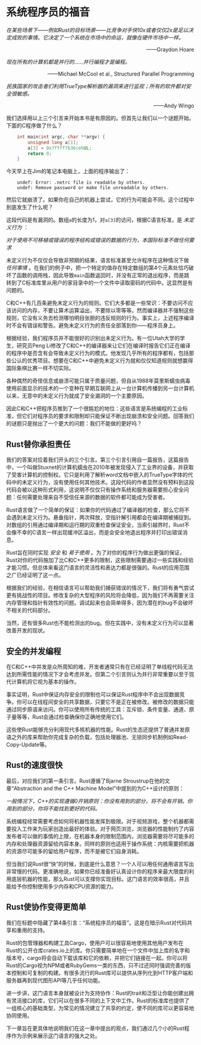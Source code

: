# 系统程序员的福音

 *在某些场景下——例如Rust的目标场景——比竞争对手快10x或者仅仅2x是足以决定成败的事情。它决定了一个系统在市场中的命运，就像在硬件市场中一样。* 
<p align="right">
    ——Graydon Hoare
</p>

 *现在所有的计算机都是并行的……并行编程才是编程。* 
<p align="right">
    ——Michael McCool et al., Structured Parallel Programming    
</p>

 *民族国家的攻击者们利用TrueType解析器的漏洞来进行监视；所有的软件都对安全很敏感。* 
<p align="right">
    ——Andy Wingo
</p>

我们选择用以上三个引言来开始本书是有原因的。但首先让我们以一个谜题开始。下面的C程序做了什么？
```C
    int main(int argc, char **argv) {
        unsigned long a[1];
        a[3] = 0x7ffff7b36cebUL;
        return 0;
    }
```

今天早上在Jim的笔记本电脑上，上面的程序输出了：
```
    undef: Error: .netrc file is readable by others.
    undef: Remove password or make file unreadable by others.
```
然后它就崩溃了。如果你在自己的机器上尝试，它的行为可能会不同。这个过程中到底发生了什么呢？

这段代码是有漏洞的。数组`a`的长度为1，对`a[3]`的访问，根据C语言标准，是 *未定义行为* ：

 *对于使用不可移植或错误的程序结构或错误的数据的行为，本国际标准不做任何要求* 

未定义行为不仅仅会导致非预期的结果，语言标准甚至允许程序在这种情况下做 *任何事情* 。在我们的例子中，把一个特定的值存在特定数组的第4个元素处恰巧破坏了函数的调用栈，因此导致`main`函数返回时，并没有正常的退出程序，而是跳转到了C标准库里从用户的家目录中的一个文件中读取密码的代码中。这显然是有问题的。

C和C++有几百条避免未定义行为的规则。它们大多都是一些常识：不要访问不应该访问的内存，不要让算术运算溢出，不要除以零等等。然而编译器并不强制这些规则，它没有义务去检测哪怕明目张胆的违反规则的行为。事实上，上述程序编译时不会有错误和警告。避免未定义行为的责任全部落到你——程序员身上。

根据经验，我们程序员并不能很好的识别出未定义行为。有一位Utah大学的学生，研究员Peng Li修改了C和C++的编译器来让它们在编译时报告它们正在编译的程序中是否含有会导致未定义行为的模式。他发现几乎所有的程序都有，包括那些公认的优秀项目。想要在C和C++中避免未定义行为就和仅仅知道规则就想赢得国际象棋比赛一样不切实际。

各种偶然的奇怪信息或崩溃可能只属于质量问题，但自从1988年莫里斯蠕虫病毒使用前面显示的技术的一个变种在早期互联网上从一台计算机传播到另一台计算机以来，无意中的未定义行为就成了安全漏洞的一个主要原因。

因此C和C++把程序员推到了一个很尴尬的地位：这些语言是系统编程的工业标准，但它们对程序员的要求和限制却只能保证不断出现崩溃和安全问题。回答我们的谜题只是抛出了一个更大的问题：我们不能做的更好吗？

## Rust替你承担责任

我们的答案对应着我们开头的三个引言。第三个引言引用自一篇报告，这篇报告中，一个叫做Stuxnet的计算机蠕虫在2010年被发现侵入了工业界的设备，并获取了受害计算机的控制权。它只是利用了解析word文档中嵌入的TrueType字体的代码中的未定义行为，没有使用任何其他技术。这段代码的作者显然没有预料到这段代码会被以这种形式利用，这说明不仅仅只有操作系统和服务器需要担心安全问题：任何需要处理来自不受信任来源的数据的软件都可能成为受害者。

Rust语言做了一个简单的保证：如果你的代码通过了编译器的检查，那么它将不会遇到未定义行为。悬垂指针，两次释放，空指针解引用都会在编译期被捕捉到。对数组的引用通过编译期和运行期的双重检查保证安全，当索引越界时，Rust不会像不幸的C语言一样出现缓冲区溢出，而是会安全地退出程序并打印出错误消息。

Rust旨在同时实现 *安全* 和 *易于使用* 。为了对你的程序行为做出更强的保证，Rust对你的代码施加了比C和C++更多的限制，这些限制需要通过一些实践和经验才能习惯。但总体来看这门语言的灵活性和表达力都是很强的。Rust的应用范围之广已经证明了这一点。

根据我们的经验，在相信语言可以帮助我们捕获错误的情况下，我们将有勇气尝试更有挑战性的项目。修改复杂的大型程序的风险将会降低，因为我们不再需要关注内存管理和指针有效性的问题。调试起来也会简单得多，因为潜在的bug不会破坏不相关的代码部分。

当然，还有很多Rust也不能检测出的bug。但在实践中，没有未定义行为可以显著改善开发的现状。

## 安全的并发编程

在C和C++中并发是众所周知的难，开发者通常只有在已经证明了单线程代码无法达到所需性能的情况下才会考虑并发。但第二个引言则认为并行非常重要以至于现代计算机将它视为基本的操作。

事实证明，Rust中保证内存安全的限制也可以保证Rust程序中不会出现数据竞争。你可以在线程间安全的共享数据，只要它不是正在被修改。被修改的数据只能通过同步原语来访问。你可以使用所有传统的工具：互斥锁、条件变量、通道、原子量等等，Rust会通过检查确保你正确地使用它们。

这些使Rust能够充分利用现代多核机器的性能。Rust的生态还提供了普通并发原语之外的库来帮助你完成复杂的负载，包括处理器池、无锁同步机制例如Read-Copy-Update等。

## Rust的速度很快

最后，对应我们的第一条引言。Rust遵循了Bjarne Stroustrup在他的文章“Abstraction and the C++ Machine Model”中提到的为C++设计的原则：

 *一般情况下，C++的实现遵循0开销原则：你没有用到的部分，将不会有开销。你用到的部分，你将不能找到更好的代码。* 

系统编程经常需要考虑如何将机器性能发挥到极限。对于视频游戏，整个机器都需要投入工作来为玩家创造出最好的体验。对于网页浏览，浏览器的性能制约了内容发布者可以做的事情的上限，在机器本身的限制范围内，浏览器需要将尽可能多的内存和处理器资源留给内容本身。同样的原则也适用于操作系统：内核需要把机器的资源尽可能多的留给用户程序，而不是被它们自身消耗。

但当我们说Rust很“快”的时候，到底是什么意思？一个人可以用任何通用语言写出非常慢的代码。更准确地说，如果你已经准备好认真设计你的程序来最大限度的利用底层机器的性能，那么Rust可以支撑你实现目标。这门语言的效率很高，并且能给予你控制使用多少内存和CPU资源的能力。

## Rust使协作变得更简单

我们在标题中隐藏了第4条引言：“系统程序员的福音”。这是在暗示Rust对代码共享和重用的支持。

Rust的包管理器和构建工具Cargo，使用户可以很容易地使用其他用户发布在Rust的公开仓库crates.io上的库。你只需要简单地在一个文件中加上库的名字和版本号，cargo将会自动下载该库和它的依赖，并把它们链接在一起。你可以将Rust的Cargo视为NPM或者RubyGems一类的东西，只不过还同时强调完善的版本控制和可复制的构建。有很多流行的Rust库可以提供从序列化到HTTP客户端和服务器再到现代图形API等几乎任何功能。

进一步讲，这门语言本身就被设计为支持协作：Rust的trait和泛型让你能创建出拥有灵活接口的库，它们可以在很多不同的上下文中工作。Rust的标准库也提供了一组核心的基础类型，为常见的情况建立了共享的约定，使不同的库可以更容易地协同使用。

下一章旨在更具体地说明我们在这一章中提出的观点，我们通过几个小的Rust程序作为示例来展示这门语言的强大之处。
